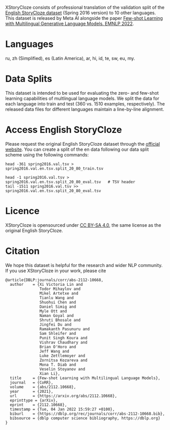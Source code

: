 XStoryCloze consists of professional translation of the validation split of the [English StoryCloze dataset](https://cs.rochester.edu/nlp/rocstories/) (Spring 2016 version) to 10 other languages. This dataset is released by Meta AI alongside the paper [Few-shot Learning with Multilingual Generative Language Models. EMNLP 2022](https://arxiv.org/abs/2112.10668).

# Languages
ru, zh (Simplified), es (Latin America), ar, hi, id, te, sw, eu, my.

# Data Splits
This dataset is intended to be used for evaluating the zero- and few-shot learning capabilities of multlingual language models. We split the data for each language into train and test (360 vs. 1510 examples, respectively). The released data files for different languages maintain a line-by-line alignment.

# Access English StoryCloze
Please request the original English StoryCloze dataset through the [official website](https://cs.rochester.edu/nlp/rocstories/). You can create a split of the en data following our data split scheme using the following commands:
```
head -361 spring2016.val.tsv > spring2016.val.en.tsv.split_20_80_train.tsv

head -1 spring2016.val.tsv > spring2016.val.en.tsv.split_20_80_eval.tsv   # TSV header
tail -1511 spring2016.val.tsv >> spring2016.val.en.tsv.split_20_80_eval.tsv
```

# Licence
XStoryCloze is opensourced under [CC BY-SA 4.0](https://creativecommons.org/licenses/by-sa/4.0/legalcode), the same license as the original English StoryCloze.

# Citation
We hope this dataset is helpful for the research and wider NLP community. If you use XStoryCloze in your work, please cite
```
@article{DBLP:journals/corr/abs-2112-10668,
  author    = {Xi Victoria Lin and
               Todor Mihaylov and
               Mikel Artetxe and
               Tianlu Wang and
               Shuohui Chen and
               Daniel Simig and
               Myle Ott and
               Naman Goyal and
               Shruti Bhosale and
               Jingfei Du and
               Ramakanth Pasunuru and
               Sam Shleifer and
               Punit Singh Koura and
               Vishrav Chaudhary and
               Brian O'Horo and
               Jeff Wang and
               Luke Zettlemoyer and
               Zornitsa Kozareva and
               Mona T. Diab and
               Veselin Stoyanov and
               Xian Li},
  title     = {Few-shot Learning with Multilingual Language Models},
  journal   = {CoRR},
  volume    = {abs/2112.10668},
  year      = {2021},
  url       = {https://arxiv.org/abs/2112.10668},
  eprinttype = {arXiv},
  eprint    = {2112.10668},
  timestamp = {Tue, 04 Jan 2022 15:59:27 +0100},
  biburl    = {https://dblp.org/rec/journals/corr/abs-2112-10668.bib},
  bibsource = {dblp computer science bibliography, https://dblp.org}
}
```
